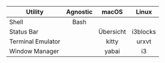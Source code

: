 | Utility           | Agnostic | macOS     | Linux    |
| ---               | :---:    | :---:     | :---:    |
| Shell             | Bash     |           |          |
| Status Bar        |          | Übersicht | i3blocks |
| Terminal Emulator |          | kitty     | urxvt    |
| Window Manager    |          | yabai     | i3       |
